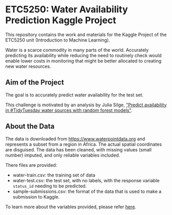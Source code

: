 # ETC5250: Water Availability Prediction Kaggle Project

This repository contains the work and materials for the Kaggle Project of the ETC5250 unit (Introduction to Machine Learning).

Water is a scarce commodity in many parts of the world. Accurately predicting its availability while reducing the need to routinely check would enable lower costs in monitoring that might be better allocated to creating new water resources.

## Aim of the Project
The goal is to accurately predict water availability for the test set.

This challenge is motivated by an analysis by Julia Silge, ["Predict availability in #TidyTuesday water sources with random forest models"](https://juliasilge.com/blog/water-sources/).

## About the Data

The data is downloaded from https://www.waterpointdata.org and represents a subset from a region in Africa. The actual spatial coordinates are disguised. The data has been cleaned, with missing values (small number) imputed, and only reliable variables included.

There files are provided:
- water-train.csv: the training set of data
- water-test.csv: the test set, with no labels, with the response variable `status_id` needing to be predicted.
- sample-submissions.csv: the format of the data that is used to make a submission to Kaggle.

To learn more about the variables provided, please refer [here](https://www.waterpointdata.org/).

